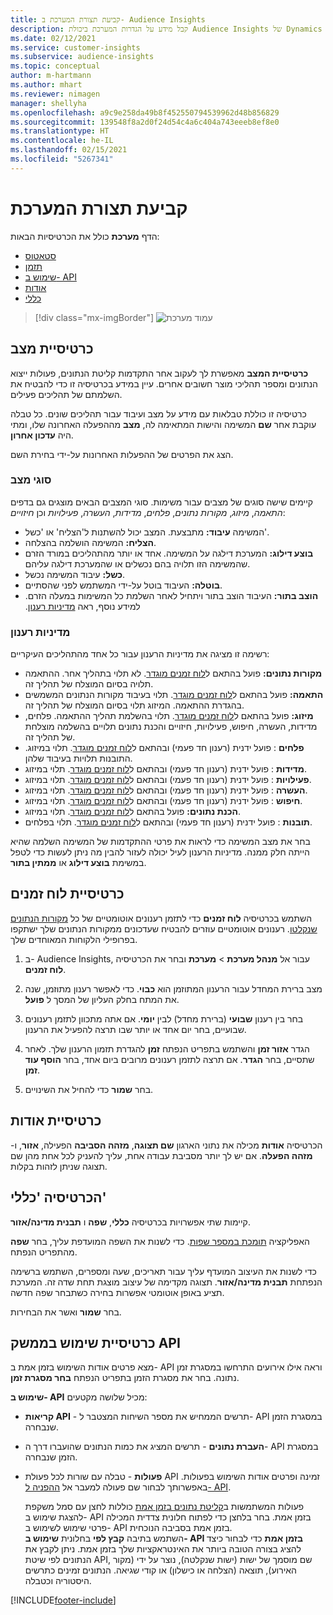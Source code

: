 ```yaml
---
title: קביעת תצורת המערכת ב- Audience Insights
description: קבל מידע על הגדרות המערכת ביכולת Audience Insights של Dynamics 365 Customer Insights.
ms.date: 02/12/2021
ms.service: customer-insights
ms.subservice: audience-insights
ms.topic: conceptual
author: m-hartmann
ms.author: mhart
ms.reviewer: nimagen
manager: shellyha
ms.openlocfilehash: a9c9e258da49b8f452550794539962d48b856829
ms.sourcegitcommit: 139548f8a2d0f24d54c4a6c404a743eeeb8ef8e0
ms.translationtype: HT
ms.contentlocale: he-IL
ms.lasthandoff: 02/15/2021
ms.locfileid: "5267341"
---
```

# <a name="system-configuration"></a>קביעת תצורת המערכת‫

הדף **מערכת** כולל את הכרטיסיות הבאות:
- [סטאטוס](#status-tab)
- [תזמן](#schedule-tab)
- [שימוש ב- API](#api-usage-tab)
- [אודות](#about-tab)
- [כללי](#general-tab)

> [!div class="mx-imgBorder"]
> ![עמוד מערכת](media/system-tabs.png "דף מערכת")

## <a name="status-tab"></a>כרטיסיית מצב

**כרטיסיית המצב** מאפשרת לך לעקוב אחר התקדמות קליטת הנתונים, פעולות ייצוא הנתונים ומספר תהליכי מוצר חשובים אחרים. עיין במידע בכרטיסיה זו כדי להבטיח את השלמתם של תהליכים פעילים.

כרטיסיה זו כוללת טבלאות עם מידע על מצב ועיבוד עבור תהליכים שונים. כל טבלה עוקבת אחר **שם** המשימה והישות המתאימה לה, **מצב** מההפעלה האחרונה שלו, ומתי היה **‏‫עדכון אחרון‬**.

הצג את הפרטים של ההפעלות האחרונות על-ידי בחירת השם.

### <a name="status-types"></a>סוגי מצב

קיימים שישה סוגים של מצבים עבור משימות. סוגי המצבים הבאים מוצגים גם בדפים *התאמה*, *מיזוג*, *מקורות נתונים*, *פלחים*, *מדידות*, *העשרה*, *פעילויות* וכן *חיזויים*:

- המשימה **עיבוד:** מתבצעת. המצב יכול להשתנות ל'הצליח' או 'כשל'.
- **הצליח:** המשימה הושלמה בהצלחה.
- **בוצע דילוג:** המערכת דילגה על המשימה. אחד או יותר מהתהליכים במורד הזרם שהמשימה הזו תלויה בהם נכשלים או שהמערכת דילגה עליהם.
- **כשל:** עיבוד המשימה נכשל.
- **בוטלה:** העיבוד בוטל על-ידי המשתמש לפני שהסתיים.
- **הוצב בתור:** העיבוד הוצב בתור ויתחיל לאחר השלמת כל המשימות במעלה הזרם. למידע נוסף, ראה [‏‫מדיניות רענון](#refresh-policies).

### <a name="refresh-policies"></a>מדיניות רענון

רשימה זו מציגה את מדיניות הרענון עבור כל אחד מהתהליכים העיקריים:

- **מקורות נתונים:** פועל בהתאם ל[לוח זמנים מוגדר](#schedule-tab). לא תלוי בתהליך אחר. ההתאמה תלויה בסיום המוצלח של תהליך זה.
- **התאמה:** פועל בהתאם ל[לוח זמנים מוגדר](#schedule-tab). תלוי בעיבוד מקורות הנתונים המשמשים בהגדרת ההתאמה. המיזוג תלוי בסיום המוצלח של תהליך זה.
- **מיזוג:** פועל בהתאם ל[לוח זמנים מוגדר](#schedule-tab). תלוי בהשלמת תהליך ההתאמה. פלחים, מדידות, העשרה, חיפוש, פעילויות, חיזויים והכנת נתונים תלויים בהשלמה מוצלחת של תהליך זה.
- **פלחים** : פועל ידנית (רענון חד פעמי) ובהתאם ל[לוח זמנים מוגדר](#schedule-tab). תלוי במיזוג. התובנות תלויות בעיבוד שלהן.
- **מדידות** : פועל ידנית (רענון חד פעמי) ובהתאם ל[לוח זמנים מוגדר](#schedule-tab). תלוי במיזוג.
- **פעילויות** : פועל ידנית (רענון חד פעמי) ובהתאם ל[לוח זמנים מוגדר](#schedule-tab). תלוי במיזוג.
- **העשרה** : פועל ידנית (רענון חד פעמי) ובהתאם ל[לוח זמנים מוגדר](#schedule-tab). תלוי במיזוג.
- **חיפוש** : פועל ידנית (רענון חד פעמי) ובהתאם ל[לוח זמנים מוגדר](#schedule-tab). תלוי במיזוג.
- **הכנת נתונים:** פועל בהתאם ל[לוח זמנים מוגדר](#schedule-tab). תלוי במיזוג.
- **תובנות** : פועל ידנית (רענון חד פעמי) ובהתאם ל[לוח זמנים מוגדר](#schedule-tab). תלוי בפלחים.

בחר את מצב המשימה כדי לראות את פרטי ההתקדמות של המשימה השלמה שהיא הייתה חלק ממנה. מדיניות הרענון לעיל יכולה לעזור להבין מה ניתן לעשות כדי לטפל במשימת **בוצע דילוג** או **ממתין בתור**.

## <a name="schedule-tab"></a>כרטיסיית לוח זמנים

השתמש בכרטיסיה **לוח זמנים** כדי לתזמן רענונים אוטומטיים של כל [מקורות הנתונים שנקלטו](data-sources.md). רענונים אוטומטיים עוזרים להבטיח שעדכונים ממקורות הנתונים שלך ישתקפו בפרופילי הלקוחות המאוחדים שלך.

1. ב- Audience Insights, עבור אל **מנהל מערכת** > **מערכת** ובחר את הכרטיסיה **לוח זמנים**.

2. מצב ברירת המחדל עבור הרענון המתוזמן הוא **כבוי**. כדי לאפשר רענון מתוזמן, שנה את המתח בחלק העליון של המסך ל **פועל**.

3. בחר בין רענון **שבועי** (ברירת מחדל) לבין **יומי**. אם אתה מתכוון לתזמן רענונים שבועיים, בחר יום אחד או יותר שבו תרצה להפעיל את הרענון.

4. הגדר **אזור זמן** והשתמש בתפריט הנפתח **זמן** להגדרת תזמון הרענון שלך. לאחר שתסיים, בחר **הגדר**. אם תרצה לתזמן רענונים מרובים ביום אחד, בחר **הוסף עוד זמן**.

5. בחר **שמור** כדי להחיל את השינויים.

## <a name="about-tab"></a>כרטיסיית אודות

הכרטיסיה **אודות** מכילה את נתוני הארגון **שם תצוגה**, **מזהה הסביבה** הפעילה, **אזור**, ו- **מזהה הפעלה**. אם יש לך יותר מסביבת עבודה אחת, עליך להעניק לכל אחת מהן שם תצוגה שניתן לזהות בקלות.

## <a name="general-tab"></a>הכרטיסיה 'כללי'

קיימות שתי אפשרויות בכרטיסיה **כללי**, **שפה** ו **תבנית מדינה/אזור**.

האפליקציה [תומכת במספר שפות](supported-languages.md). כדי לשנות את השפה המועדפת עליך, בחר **שפה** מהתפריט הנפתח.

כדי לשנות את העיצוב המועדף עליך עבור תאריכים, שעה ומספרים, השתמש ברשימה הנפתחת **תבנית מדינה/אזור**. תצוגה מקדימה של עיצוב מוצגת תחת שדה זה. המערכת תציע באופן אוטומטי אפשרות בחירה כשתבחר שפה חדשה.

בחר **שמור** ואשר את הבחירות.

## <a name="api-usage-tab"></a>כרטיסיית שימוש בממשק API

מצא פרטים אודות השימוש בזמן אמת ב- API וראה אילו אירועים התרחשו במסגרת זמן נתונה. בחר את מסגרת הזמן בתפריט הנפתח **בחר מסגרת זמן**. 

**שימוש ב- API** מכיל שלושה מקטעים: 
- **קריאות API** - תרשים הממחיש את מספר השיחות המצטבר ל- API במסגרת הזמן שנבחרה.

- **העברת נתונים** - תרשים המציג את כמות הנתונים שהועברו דרך ה- API במסגרת הזמן שנבחרה.

-  **פעולות** - טבלה עם שורות לכל פעולת API זמינה ופרטים אודות השימוש בפעולות. באפשרותך לבחור שם פעולה למעבר אל [ההפניה ל- API](https://developer.ci.ai.dynamics.com/api-details#api=CustomerInsights&operation=Get-all-instances).

   פעולות המשתמשות ב[קליטת נתונים בזמן אמת](real-time-data-ingestion.md) כוללות לחצן עם סמל משקפת להצגת שימוש ב- API בזמן אמת. בחר בלחצן כדי לפתוח חלונית צדדית המכילה פרטי שימוש לשימוש ב- API בזמן אמת בסביבה הנוכחית.   
   השתמש בתיבה **קבץ לפי** בחלונית **שימוש ב- API בזמן אמת** כדי לבחור כיצד להציג בצורה הטובה ביותר את האינטראקציות שלך בזמן אמת. ניתן לקבץ את הנתונים לפי שיטת API, שם מוסמך של ישות (ישות שנקלטה), נוצר על ידי (מקור האירוע), תוצאה (הצלחה או כישלון) או קודי שגיאה. הנתונים זמינים כתרשים היסטוריה וכטבלה.


[!INCLUDE[footer-include](../includes/footer-banner.md)]